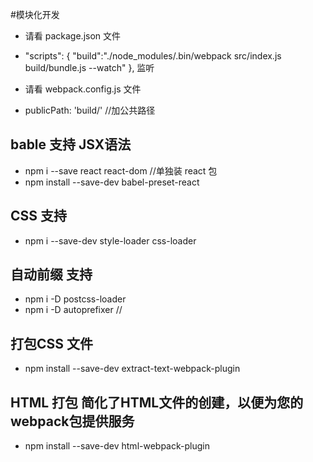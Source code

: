 #模块化开发

- 请看 package.json 文件

- "scripts": {
  "build":"./node_modules/.bin/webpack src/index.js build/bundle.js --watch"
},   监听

- 请看 webpack.config.js 文件

- publicPath: 'build/' //加公共路径

## bable 支持 JSX语法
- npm i --save react react-dom  //单独装 react 包
- npm install --save-dev babel-preset-react

## CSS 支持
- npm i --save-dev style-loader css-loader

## 自动前缀 支持
- npm i -D postcss-loader
- npm i -D autoprefixer  //

## 打包CSS 文件
- npm install --save-dev extract-text-webpack-plugin

## HTML 打包 简化了HTML文件的创建，以便为您的webpack包提供服务
- npm install --save-dev html-webpack-plugin
